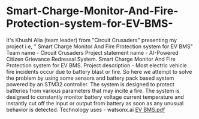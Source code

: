 # Smart-Charge-Monitor-And-Fire-Protection-system-for-EV-BMS-
It's Khushi Alia (team leader) from "Circuit Crusaders" presenting my project i.e, " Smart Charge Monitor And Fire Protection system for EV BMS"
Team name - Circuit Crusaders 
Project statement name - AI-Powered Citizen Grievance Redressal System.
Smart Charge Monitor And Fire Protection system for EV BMS.
Project description - Most electric vehicle fire incidents occur due to battery blast or fire. So here we attempt to solve the problem by using some sensors and battery pack based system powered by an STM32 controller. The system is designed to protect batteries from various parameters that may incite a fire. The system is designed to constantly monitor battery voltage current temperature and instantly cut off the input or output from battery as soon as any unusual behavior is detected.
Technology uses - watsonx.ai 
[EV BMS.pdf](https://github.com/user-attachments/files/20679674/EV.BMS.pdf)



